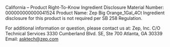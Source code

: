  
 
 
California – Product Right-To-Know Ingredient Disclosure 
Material Number: 000000000000041524 
Product Name: Zep Big Orange_1Gal_4Ct 
Ingredient disclosure for this product is not required per SB 258 Regulation. 
 
For additional information or question, please contact us at: 
Zep, Inc. 
C/O Technical Services 
3330 Cumberland Blvd. SE, Ste 700 
Atlanta, GA 30339 
Email: asktech@zep.com 
 
 
 
 
